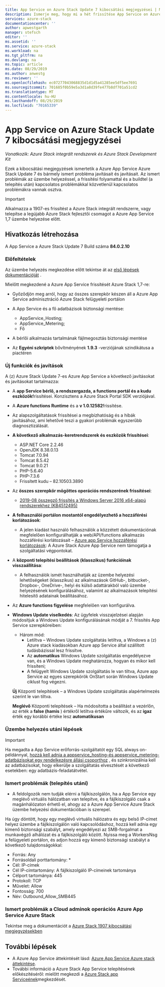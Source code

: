 ```yaml
---
title: App Service on Azure Stack Update 7 kibocsátási megjegyzései | Microsoft Docs
description: Ismerje meg, hogy mi a hét frissítése App Service on Azure Stack, az ismert problémák és a frissítés letöltése.
services: azure-stack
documentationcenter: ''
author: apwestgarth
manager: stefsch
editor: ''
ms.assetid: ''
ms.service: azure-stack
ms.workload: na
ms.tgt_pltfrm: na
ms.devlang: na
ms.topic: article
ms.date: 08/29/2019
ms.author: anwestg
ms.reviewer: ''
ms.openlocfilehash: ec07277043068835d1d1d5a41285ee5df5ee7691
ms.sourcegitcommit: 701685f0b59e5a3d1a8d39fe477b8df701a51cd2
ms.translationtype: MT
ms.contentlocale: hu-HU
ms.lasthandoff: 08/29/2019
ms.locfileid: "70165339"
---
```

# <a name="app-service-on-azure-stack-update-7-release-notes"></a>App Service on Azure Stack Update 7 kibocsátási megjegyzései

*Vonatkozik: Azure Stack integrált rendszerek és Azure Stack Development Kit*

Ezek a kibocsátási megjegyzések ismertetik a Azure App Service Azure Stack Update 7 és bármely ismert probléma javításait és javításait. Az ismert problémák az üzembe helyezéssel, a frissítési folyamattal és a buildtel (a telepítés után) kapcsolatos problémákkal közvetlenül kapcsolatos problémákra vannak osztva.

> [!IMPORTANT]
> Alkalmazza a 1907-es frissítést a Azure Stack integrált rendszerre, vagy telepítse a legújabb Azure Stack fejlesztői csomagot a Azure App Service 1,7 üzembe helyezése előtt.


## <a name="build-reference"></a>Hivatkozás létrehozása

A App Service a Azure Stack Update 7 Build száma **84.0.2.10**

### <a name="prerequisites"></a>Előfeltételek

Az üzembe helyezés megkezdése előtt tekintse át az [első lépések dokumentációját](azure-stack-app-service-before-you-get-started.md) .

Mielőtt megkezdené a Azure App Service frissítését Azure Stack 1,7-re:

- Győződjön meg arról, hogy az összes szerepkör készen áll a Azure App Service adminisztráció Azure Stack felügyeleti portálon

- A App Service és a fő adatbázisok biztonsági mentése:
  - AppService_Hosting;
  - AppService_Metering;
  - Fő

- A bérlői alkalmazás tartalmának fájlmegosztás biztonsági mentése

- Az **Egyéni szkriptek** bővítményének **1.9.3** -verziójának szindikátusa a piactéren

### <a name="new-features-and-fixes"></a>Új funkciók és javítások

A (z) Azure Stack Update 7-es Azure App Service a következő javításokat és javításokat tartalmazza:

- A **app Service bérlő, a rendszergazda, a functions portál és a kudu eszközök**frissítései. Konzisztens a Azure Stack Portal SDK verziójával.

- A **Azure functions Runtime** és a **v 1.0.12582**frissítése.

- Az alapszolgáltatások frissítései a megbízhatóság és a hibák javításához, ami lehetővé teszi a gyakori problémák egyszerűbb diagnosztizálását.

- **A következő alkalmazás-keretrendszerek és eszközök frissítései**:
  - ASP.NET Core 2.2.46
  - OpenJDK 8.38.0.13
  - Tomcat 7.0.94
  - Tomcat 8.5.42
  - Tomcat 9.0.21
  - PHP-5.6.40
  - PHP-7.3.6
  - Frissített kudu – 82.10503.3890

- Az **összes szerepkör mögöttes operációs rendszerének frissítései**:
  - [2019-08 összegző frissítés a Windows Server 2016 x64-alapú rendszerekhez (KB4512495)](https://support.microsoft.com/help/4512495)

- **A felhasználói portálon mostantól engedélyezhető a hozzáférési korlátozások**:
  - A jelen kiadást használó felhasználók a közzétett dokumentációnak megfelelően konfigurálhatják a web/API/functions alkalmazás hozzáférési korlátozásait – [Azure app Service hozzáférési korlátozások](https://docs.microsoft.com/azure/app-service/app-service-ip-restrictions): A Azure Stack Azure App Service nem támogatja a szolgáltatási végpontokat.

- A **központi telepítési beállítások (klasszikus) funkcióinak visszaállítása**:
  - A felhasználók ismét használhatják az üzembe helyezési lehetőségeket (klasszikus) az alkalmazások GitHub-, bitbucket-, Dropbox-, OneDrive-, helyi és külső adattárakból való üzembe helyezésének konfigurálásához, valamint az alkalmazások telepítési hitelesítő adatainak beállításához.

- Az **Azure functions figyelése** megfelelően van konfigurálva.

- **Windows Update viselkedés**: Az ügyfelek visszajelzései alapján módosítjuk a Windows Update konfigurálásának módját a 7. frissítés App Service szerepköreiben:
  - Három mód:
    - Letiltva – Windows Update szolgáltatás letiltva, a Windows a (z) Azure stack kiadásokban Azure app Service által szállított tudásbázissal lesz frissítve.
    - Az **automatikus** Windows Update szolgáltatás engedélyezve van, és a Windows Update meghatározza, hogyan és mikor kell frissíteni;
    - A felügyelt Windows Update szolgáltatás le van tiltva, Azure app Service az egyes szerepkörök OnStart során Windows Update ciklust fog végezni.

  **Új** Központi telepítések – a Windows Update szolgáltatás alapértelmezés szerint le van tiltva.

  **Meglévő** Központi telepítések – Ha módosította a beállítást a vezérlőn, az érték a **false (hamis** ) értékről letiltva értékűre változik, és az **igaz** érték egy korábbi értéke lesz **automatikusan**

### <a name="post-deployment-steps"></a>Üzembe helyezés utáni lépések

> [!IMPORTANT]
> Ha megadta a App Service erőforrás-szolgáltatót egy SQL always on-példánnyal, [hozzá kell adnia a appservice_hosting-és appservice_metering-adatbázisokat egy rendelkezésre állási csoporthoz](https://docs.microsoft.com/sql/database-engine/availability-groups/windows/availability-group-add-a-database) , és szinkronizálnia kell az adatbázisokat, hogy elkerülje a szolgáltatás elvesztését a következő esetekben: egy adatbázis-feladatátvétel.

### <a name="known-issues-post-installation"></a>Ismert problémák (telepítés utáni)

- A feldolgozók nem tudják elérni a fájlkiszolgálón, ha a App Service egy meglévő virtuális hálózatban van telepítve, és a fájlkiszolgáló csak a magánhálózaton érhető el, ahogy az a Azure App Service Azure Stack üzembe helyezési dokumentációban is szerepel.

Ha úgy döntött, hogy egy meglévő virtuális hálózatra és egy belső IP-címet helyez üzembe a fájlkiszolgálón való kapcsolódáshoz, hozzá kell adnia egy kimenő biztonsági szabályt, amely engedélyezi az SMB-forgalmat a munkavégző alhálózat és a fájlkiszolgáló között. Nyissa meg a WorkersNsg a felügyeleti portálon, és adjon hozzá egy kimenő biztonsági szabályt a következő tulajdonságokkal:
 * Forrás: Any
 * Forrásoldali porttartomány: *
 * Cél: IP-címek
 * Cél IP-címtartomány: A fájlkiszolgáló IP-címeinek tartománya
 * Célport tartománya: 445
 * Protokoll: TCP
 * Művelet: Allow
 * Fontosság: 700
 * Név: Outbound_Allow_SMB445

### <a name="known-issues-for-cloud-admins-operating-azure-app-service-on-azure-stack"></a>Ismert problémák a Cloud adminok operációs Azure App Service Azure Stack

Tekintse meg a dokumentációt a [Azure Stack 1907 kibocsátási megjegyzésekben](azure-stack-release-notes-1907.md)

## <a name="next-steps"></a>További lépések

- A Azure App Service áttekintését lásd: [Azure App Service Azure stack áttekintése](azure-stack-app-service-overview.md).
- További információ a Azure Stack App Service telepítésének előkészítéséről: mielőtt megkezdi a [Azure Stack app Serviceének](azure-stack-app-service-before-you-get-started.md)megkezdését.

